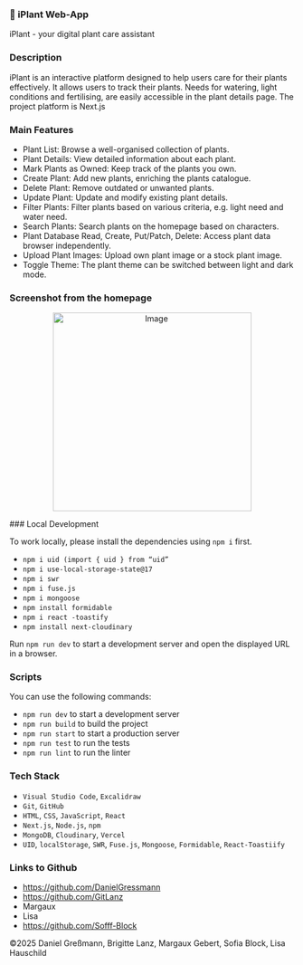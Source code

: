 ### 📝 iPlant Web-App

iPlant - your digital plant care assistant

### Description

iPlant is an interactive platform designed to help users care for their plants effectively. It allows users to track their plants. Needs for watering, light conditions and fertilising, are easily accessible in the plant details page. The project platform is Next.js

### Main Features

- Plant List: Browse a well-organised collection of plants.
- Plant Details: View detailed information about each plant.
- Mark Plants as Owned: Keep track of the plants you own.
- Create Plant: Add new plants, enriching the plants catalogue.
- Delete Plant: Remove outdated or unwanted plants.
- Update Plant: Update and modify existing plant details.
- Filter Plants: Filter plants based on various criteria, e.g. light need and water need.
- Search Plants: Search plants on the homepage based on characters.
- Plant Database Read, Create, Put/Patch, Delete: Access plant data browser independently. 
- Upload Plant Images: Upload own plant image or a stock plant image.
- Toggle Theme: The plant theme can be switched between light and dark mode.

### Screenshot from the homepage

<p align="center">
<img width="351" alt="Image" src="https://github.com/user-attachments/assets/3c1f12fd-f048-4752-ab46-1b157ae86f20" />
</p>
### Local Development

To work locally, please install the dependencies using `npm i` first.

- `npm i uid (import { uid } from “uid”`
- `npm i use-local-storage-state@17`
- `npm i swr`
- `npm i fuse.js`
- `npm i mongoose`
- `npm install formidable`
- `npm i react -toastify`
- `npm install next-cloudinary`

Run `npm run dev` to start a development server and open the displayed URL in a browser.

### Scripts

You can use the following commands:

- `npm run dev` to start a development server
- `npm run build` to build the project
- `npm run start` to start a production server
- `npm run test` to run the tests
- `npm run lint` to run the linter

### Tech Stack

- `Visual Studio Code`, `Excalidraw`
- `Git`, `GitHub`
- `HTML`, `CSS`, `JavaScript`, `React`
- `Next.js`, `Node.js`, `npm`
- `MongoDB`, `Cloudinary`, `Vercel`
- `UID`, `localStorage`, `SWR`, `Fuse.js`, `Mongoose`, `Formidable`, `React-Toastiify`

### Links to Github

- https://github.com/DanielGressmann
- https://github.com/GitLanz
- Margaux
- Lisa
- https://github.com/Sofff-Block

©2025 Daniel Greßmann, Brigitte Lanz, Margaux Gebert, Sofia Block, Lisa Hauschild